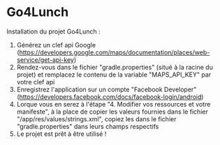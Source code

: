 # Go4Lunch

Installation du projet Go4Lunch :
1. Générez un clef api Google (https://developers.google.com/maps/documentation/places/web-service/get-api-key)
2. Rendez-vous dans le fichier "gradle.properties" (situé à la racine du projet) et remplacez le contenu de la variable "MAPS_API_KEY" par votre clef api
3. Enregistrez l'application sur un compte "Facebook Developer" (https://developers.facebook.com/docs/facebook-login/android)
4. Lorque vous en serez à l'étape "4. Modifier vos ressources et votre manifeste", à la place de copier les valeurs fournies dans le fichier "/app/res/values/strings.xml", copiez les dans le fichier "gradle.properties" dans leurs champs respectifs
5. Le projet est prêt à être utilisé !